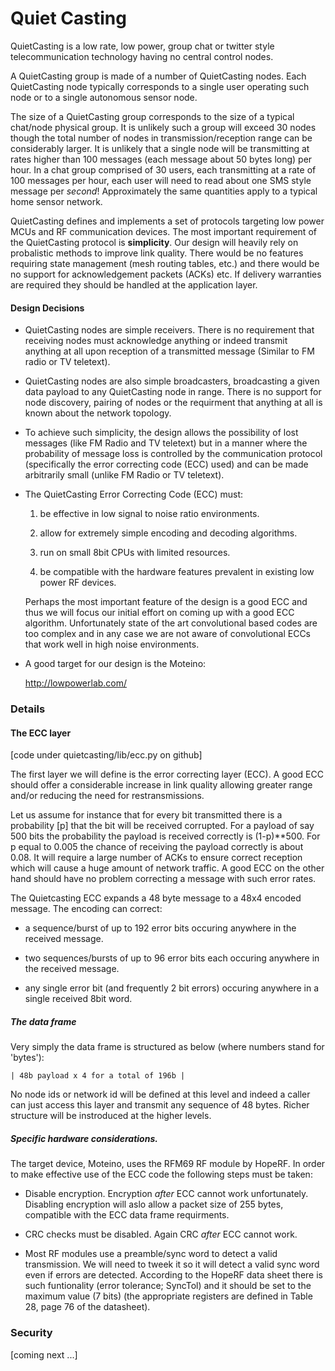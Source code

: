 Quiet Casting
=============

QuietCasting is a low rate, low power, group chat or twitter style
telecommunication technology having no central control nodes.

A QuietCasting group is made of a number of QuietCasting nodes. Each
QuietCasting node typically corresponds to a single user operating
such node or to a single autonomous sensor node.

The size of a QuietCasting group corresponds to the size of a typical
chat/node physical group. It is unlikely such a group will exceed 30
nodes though the total number of nodes in transmission/reception range
can be considerably larger. It is unlikely that a single node will be
transmitting at rates higher than 100 messages (each message about 50
bytes long) per hour. In a chat group comprised of 30 users, each
transmitting at a rate of 100 messages per hour, each user will need
to read about one SMS style message per *second*!  Approximately the
same quantities apply to a typical home sensor network.

QuietCasting defines and implements a set of protocols targeting low
power MCUs and RF communication devices. The most important
requirement of the QuietCasting protocol is **simplicity**. Our design
will heavily rely on probalistic methods to improve link
quality. There would be no features requiring state management (mesh
routing tables, etc.) and there would be no support for
acknowledgement packets (ACKs) etc. If delivery warranties are
required they should be handled at the application layer.



#### Design Decisions

 - QuietCasting nodes are simple receivers. There is no requirement
   that receiving nodes must acknowledge anything or indeed transmit
   anything at all upon reception of a transmitted message (Similar to
   FM radio or TV teletext). 

 - QuietCasting nodes are also simple broadcasters, broadcasting a
   given data payload to any QuietCasting node in range. There is no
   support for node discovery, pairing of nodes or the requirment that
   anything at all is known about the network topology.

 - To achieve such simplicity, the design allows the possibility of
   lost messages (like FM Radio and TV teletext) but in a manner where
   the probability of message loss is controlled by the communication
   protocol (specifically the error correcting code (ECC) used) and can be
   made arbitrarily small (unlike FM Radio or TV teletext).

 - The QuietCasting Error Correcting Code (ECC) must:

   1. be effective in low signal to noise ratio environments.
 
   2. allow for extremely simple encoding and decoding algorithms.

   3. run on small 8bit CPUs with limited resources.

   4. be compatible with the hardware features prevalent in existing
      low power RF devices.

   Perhaps the most important feature of the design is a good ECC and
   thus we will focus our initial effort on coming up with a good ECC
   algorithm. Unfortunately state of the art convolutional based codes
   are too complex and in any case we are not aware of convolutional
   ECCs that work well in high noise environments. 

 - A good target for our design is the Moteino:

     http://lowpowerlab.com/



### Details

#### The ECC layer

[code under quietcasting/lib/ecc.py on github]

The first layer we will define is the error correcting layer (ECC). A
good ECC should offer a considerable increase in link quality allowing
greater range and/or reducing the need for restransmissions.

Let us assume for instance that for every bit transmitted there is a
probability [p] that the bit will be received corrupted. For a payload
of say 500 bits the probability the payload is received correctly is
(1-p)**500. For p equal to 0.005 the chance of receiving the payload
correctly is about 0.08. It will require a large number of ACKs to
ensure correct reception which will cause a huge amount of network
traffic. A good ECC on the other hand should have no problem
correcting a message with such error rates.

The Quietcasting ECC expands a 48 byte message to a 48x4 encoded
message. The encoding can correct:

  - a sequence/burst of up to 192 error bits occuring anywhere in the
    received message.
    
  - two sequences/bursts of up to 96 error bits each occuring anywhere
    in the received message.
       
  - any single error bit (and frequently 2 bit errors) occuring
    anywhere in a single received 8bit word.


##### The data frame

Very simply the data frame is structured as below (where numbers stand
for 'bytes'):

    | 48b payload x 4 for a total of 196b |

No node ids or network id will be defined at this level and indeed a
caller can just access this layer and transmit any sequence of 48
bytes. Richer structure will be instroduced at the higher levels.



##### Specific hardware considerations.

The target device, Moteino, uses the RFM69 RF module by HopeRF. In
order to make effective use of the ECC code the following steps must
be taken:

 - Disable encryption. Encryption *after* ECC cannot work
   unfortunately. Disabling encryption will aslo allow a packet size of 255
   bytes, compatible with the ECC data frame requirments.

 - CRC checks must be disabled. Again CRC *after* ECC cannot work.


 - Most RF modules use a preamble/sync word to detect a valid
   transmission. We will need to tweek it so it will detect a valid
   sync word even if errors are detected. According to the HopeRF data
   sheet there is such funtionality (error tolerance; SyncTol) and it
   should be set to the maximum value (7 bits) (the appropriate
   registers are defined in Table 28, page 76 of the datasheet).



### Security

[coming next ...]


